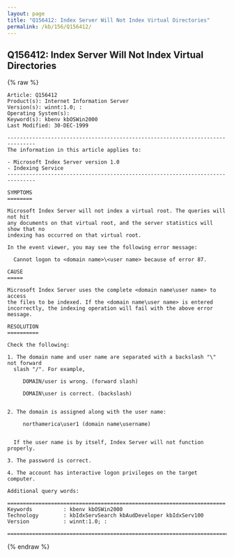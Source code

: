 ```yaml
---
layout: page
title: "Q156412: Index Server Will Not Index Virtual Directories"
permalink: /kb/156/Q156412/
---
```


## Q156412: Index Server Will Not Index Virtual Directories

{% raw %}

	Article: Q156412
	Product(s): Internet Information Server
	Version(s): winnt:1.0; :
	Operating System(s): 
	Keyword(s): kbenv kbOSWin2000
	Last Modified: 30-DEC-1999
	
	-------------------------------------------------------------------------------
	The information in this article applies to:
	
	- Microsoft Index Server version 1.0 
	- Indexing Service 
	-------------------------------------------------------------------------------
	
	SYMPTOMS
	========
	
	Microsoft Index Server will not index a virtual root. The queries will not hit
	any documents on that virtual root, and the server statistics will show that no
	indexing has occurred on that virtual root.
	
	In the event viewer, you may see the following error message:
	
	  Cannot logon to <domain name>\<user name> because of error 87.
	
	CAUSE
	=====
	
	Microsoft Index Server uses the complete <domain name\user name> to access
	the files to be indexed. If the <domain name\user name> is entered
	incorrectly, the indexing operation will fail with the above error message.
	
	RESOLUTION
	==========
	
	Check the following:
	
	1. The domain name and user name are separated with a backslash "\" not forward
	  slash "/". For example,
	
	     DOMAIN/user is wrong. (forward slash)
	
	     DOMAIN\user is correct. (backslash)
	
	
	2. The domain is assigned along with the user name:
	
	     northamerica\user1 (domain name\username)
	
	
	  If the user name is by itself, Index Server will not function properly.
	
	3. The password is correct.
	
	4. The account has interactive logon privileges on the target computer.
	
	Additional query words:
	
	======================================================================
	Keywords          : kbenv kbOSWin2000 
	Technology        : kbIdxServSearch kbAudDeveloper kbIdxServ100
	Version           : winnt:1.0; :
	
	=============================================================================
	

{% endraw %}

